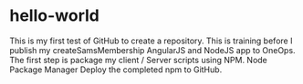 # hello-world
This is my first test of GitHub to create a repository. 
This is training before I publish my createSamsMembership AngularJS and NodeJS app to OneOps. 
The first step is package my client / Server scripts using NPM. Node Package Manager
Deploy the completed npm to GitHub. 
